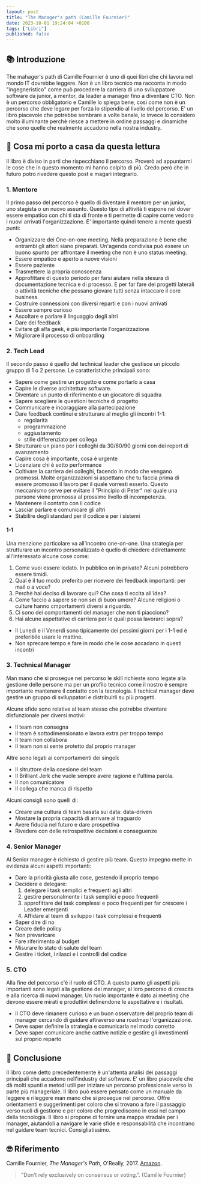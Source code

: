 ```yaml
---
layout: post
title: "The Manager's path (Camille Fournier)"
date: 2023-10-01 19:24:04 +0100
tags: ["Libri"]
published: false
---
```

## 📚 Introduzione

The mahager's path di Camille Fournier è uno di quei libri che chi lavora nel mondo IT dovrebbe leggere. Non è un libro tecnico ma racconta in modo "ingegneristico" come può procedere la carriera di uno sviluppatore software da junior, a mentor, da leader a manager fino a diventare CTO. Non è un percorso obbligatorio e Camille lo spiega bene, così come non è un percorso che deve legare per forza lo stipendio al livello del percorso.
E' un libro piacevole che potrebbe sembrare a volte banale, io invece lo considero molto illuminante perchè riesce a mettere in ordine passaggi e dinamiche che sono quelle che realmente accadono nella nostra industry.

## 🚀 Cosa mi porto a casa da questa lettura

Il libro è diviso in parti che rispecchiano il percorso. Proverò ad appuntarmi le cose che in questo momento mi hanno colpito di più. Credo però che in futuro potro rivedere questo post e magari integrarlo.

### 1. Mentore

Il primo passo del percorso è quello di diventare il mentore per un junior, uno stagista o un nuovo assunto. Questo tipo di attività ti espone nel dover essere empatico con chi ti sta di fronte e ti permette di capire come vedono i nuovi arrivati l'organizzazione. E' importante quindi tenere a mente questi punti:

* Organizzare dei One-on-one meeting. Nella preparazione è bene che entrambi gli attori siano preparati. Un'agenda condivisa può essere un buono spunto per affrontare il meeting che non è uno status meeting.
* Essere empatico e aperto a nuove visioni
* Essere paziente
* Trasmettere la propria conoscenza
* Approfittare di questo periodo per farsi aiutare nella stesura di documentazione tecnica e di processo. E per far fare dei progetti laterali o attività tecniche che possano giovare tutti senza intaccare il core business.
* Costruire connessioni con diversi reparti e con i nuovi arrivati
* Essere sempre curioso
* Ascoltare e parlare il linguaggio degli altri
* Dare dei feedback
* Evitare gli alfa geek, è più importante l'organizzazione
* Migliorare il processo di onboarding

### 2. Tech Lead

Il secondo passo è quello del technical leader che gestisce un piccolo gruppo di 1 o 2 persone. Le caratteristiche principali sono:

* Sapere come gestire un progetto e come portarlo a casa
* Capire le diverse architetture software.
* Diventare un punto di riferimento e un giocatore di squadra
* Sapere scegliere le questioni tecniche di progetto
* Communicare e incoraggiare alla partecipazione
* Dare feedback continui e strutturare al meglio gli incontri 1-1:
    * regolarità
    * programmazione
    * aggiustamento
    * stille differenziato per collega
* Strutturare un piano per i colleghi da 30/60/90 giorni con dei report di avanzamento
* Capire cosa è importante, cosa è urgente
* Licenziare chi è sotto performance
* Coltivare la carriera dei colleghi, facendo in modo che vengano promossi. Molte organizzazioni si aspettano che tu faccia prima di essere promosso il lavoro per il quale vorresti esserlo. Questo meccanismo serve per evitare il "Principio di Peter" nel quale una persone viene promossa al prossimo livello di incompetenza.
* Mantenere il contatto con il codice
* Lasciar parlare e comunicare gli altri
* Stabilire degli standard per il codice e per i sistemi

#### 1-1

Una menzione particolare va all'incontro one-on-one. Una strategia per strutturare un incontro personalizzato è quello di chiedere ddirettamente all'interessato alcune cose come:

1. Come vuoi essere lodato. In pubblico on in privato? Alcuni potrebbero essere timidi.
2. Qual è il tuo modo preferito per ricevere dei feedback importanti: per mail o a voce?
3. Perchè hai deciso di lavorare qui? Che cosa ti eccita all'idea? 
4. Come faccio a sapere se non sei di buon umore? Alcune religioni o culture hanno cmportamenti diversi a riguardo.
5. Ci sono dei comportamenti del manager che non ti piacciono?
6. Hai alcune aspettative di carriera per le quali possa lavorarci sopra?

- Il Lunedì e il Venerdì sono tipicamente dei pessimi giorni per i 1-1 ed è preferibile usare le mattine.
- Non sprecare tempo e fare in modo che le cose accadano in questi incontri

### 3. Technical Manager

Man mano che si prosegue nel percorso le skill richieste sono legate alla gestione delle persone ma per un profilo tecnico come il nostro è sempre importante mantenere il contatto con la tecnologia. Il techical manager deve gestire un gruppo di sviluppatori e distribuirli su più progetti.

Alcune sfide sono relative al team stesso che potrebbe diventare disfunzionale per diversi motivi:

* Il team non consegna
* Il team è sottodimensionato e lavora extra per troppo tempo
* Il team non collabora
* Il team non si sente protetto dal proprio manager

Altre sono legati ai comportamenti dei singoli:

* Il sitruttore della coesione del team
* Il Brilliant Jerk che vuole sempre avere ragione e l'ultima parola.
* Il non comunicatore
* Il collega che manca di rispetto

Alcuni consigli sono quelli di:

* Creare una cultura di team basata sui data: data-driven
* Mostare la propria capacità di arrivare al traguardo
* Avere fiducia nel futuro e dare prospettiva
* Rivedere con delle retrospettive decisioni e conseguenze

### 4. Senior Manager

Al Senior manager è richiesto di gestire più team. Questo impegno mette in evidenza alcuni aspetti importanti:

* Dare la priorità giusta alle cose, gestendo il proprio tempo
* Decidere e delegare: 
    1. delegare i task semplici e frequenti agli altri 
    2. gestire personalmente i task semplici e poco frequenti
    3. approfittare dei task complessi e poco frequenti per far crescere i Leader emergenti
    4. Affidare al team di sviluppo i task complessi e frequenti
* Saper dire di no
* Creare delle policy
* Non prevaricare
* Fare riferimento al budget
* Misurare lo stato di salute del team
* Gestire i ticket, i rilasci e i controlli del codice

### 5. CTO

Alla fine del percorso c'è il ruolo di CTO. A questo punto gli aspetti più importanti sono legati alla gestione dei manager, al loro percorso di crescita e alla ricerca di nuovi manager. Un ruolo importante è dato ai meeting che devono essere mirati e produttivi definendone le aspettative e i risultati.

* Il CTO deve rimanere curioso e un buon osservatore del proprio team di manager cercando di guidare attraverso una roadmap l'organizzazione.
* Deve saper definire la strategia e comunicarla nel modo corretto
* Deve saper comunicare anche cattive notizie e gestire gli investimenti sul proprio reparto 

## 🍷 Conclusione

Il libro come detto precedentemente è un'attenta analisi dei passaggi principali che accadono nell'industry del software. E' un libro piacevole che dà molti spunti e metodi utili per iniziare un percorso professionale verso la parte più manageriale. Il libro può essere pensato come un manuale da leggere e rileggere man mano che si prosegue nel percorso. Offre orientamenti e suggerimenti per coloro che si trovano a fare il passaggio verso ruoli di gestione e per coloro che progrediscono in essi nel campo della tecnologia. Il libro si propone di fornire una mappa stradale per i manager, aiutandoli a navigare le varie sfide e responsabilità che incontrano nel guidare team tecnici.
Consigliatissimo.

## 🤓 Riferimento

Camille Fournier, _The Manager's Path_, O'Really, 2017. [Amazon](https://www.amazon.it/Managers-Path-Leaders-Navigating-English-ebook/dp/B06XP3GJ7F/ref=tmm_kin_swatch_0?_encoding=UTF8&qid=1690397363&sr=8-1).

> "Don’t rely exclusively on consensus or voting.". (Camille Fournier)
